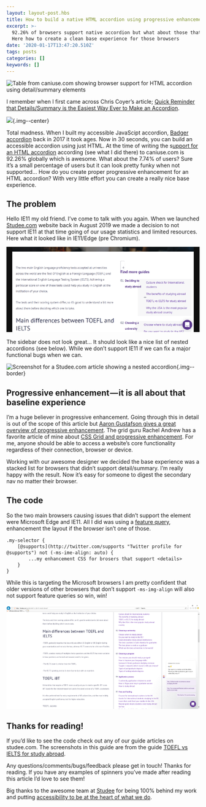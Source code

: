 ```yaml
---
layout: layout-post.hbs
title: How to build a native HTML accordion using progressive enhancement
excerpt: >-
  92.26% of browsers support native accordion but what about those that don’t?
  Here how to create a clean base experience for those browsers
date: '2020-01-17T13:47:20.510Z'
tags: posts
categories: []
keywords: []
---
```


![Table from caniuse.com showing browser support for HTML accordion using detail/summary elements](https://cdn-images-1.medium.com/max/800/1*9-lSOGZwQSgs2MuODLSyPA.png)

I remember when I first came across Chris Coyer’s article; [Quick Reminder that Details/Summary is the Easiest Way Ever to Make an Accordion](https://css-tricks.com/quick-reminder-that-details-summary-is-the-easiest-way-ever-to-make-an-accordion/).

![](/assets/img/0____GOAkZC1CyCvWxJL.gif){.img--center}

Total madness. When I built my accessible JavaScipt accordion, [Badger accordion](https://github.com/stuartjnelson/badger-accordion) back in 2017 it took ages. Now in 30 seconds, you can build an accessible accordion using just HTML. At the time of writing the s[upport for an HTML accordion](https://caniuse.com/#feat=details) according (see what I did there) to caniuse.com is 92.26% globally which is awesome. What about the 7.74% of users? Sure it’s a small percentage of users but it can look pretty funky when not supported… How do you create proper progressive enhancement for an HTML accordion? With very little effort you can create a really nice base experience.

## The problem

Hello IE11 my old friend. I’ve come to talk with you again. When we launched [Studee.com](https://studee.com/) website back in August 2019 we made a decision to not support IE11 at that time going of our usage statistics and limited resources. Here what it looked like in IE11/Edge (pre Chromium).

![](/assets/img/1__jIAGnb0OjWxjgXBaxO2nCg.png)

The sidebar does not look great… It should look like a nice list of nested accordions (see below). While we don’t support IE11 if we can fix a major functional bugs when we can.

![Screenshot for a Studee.com article showing a nested accordion](https://cdn-images-1.medium.com/max/800/1*bgKgeWx91OWJt1DyqP79mQ.png){.img--border}

## Progressive enhancement — it is all about that baseline experience

I’m a huge believer in progressive enhancement. Going through this in detail is out of the scope of this article but [Aaron Gustafson gives a great overview of progressive enhancement](https://alistapart.com/article/understandingprogressiveenhancement/). The grid guru Rachel Andrew has a favorite article of mine about [CSS Grid and progressive enhancement](https://rachelandrew.co.uk/archives/2017/07/04/is-it-really-safe-to-start-using-css-grid-layout/). For me, anyone should be able to access a website’s core functionality regardless of their connection, browser or device.

Working with our awesome designer we decided the base experience was a stacked list for browsers that didn’t support detail/summary. I’m really happy with the result. Now it’s easy for someone to digest the secondary nav no matter their browser.

## The code

So the two main browsers causing issues that didn’t support the element were Microsoft Edge and IE11. All I did was using a [feature query](https://css-tricks.com/how-supports-works/), enhancement the layout if the browser isn’t one of those.

```
.my-selector {
    [@supports](http://twitter.com/supports "Twitter profile for @supports") not (-ms-ime-align: auto) {
        ...my enhancement CSS for brosers that support <details>
    }
}
```

While this is targeting the Microsoft browsers I am pretty confident that older versions of other browsers that don’t support `-ms-img-align` will also not support feature queries so win, win!

![](/assets/img/1__0__RnKRUybfJU3ow8HPsYTA.png)

## Thanks for reading!

If you’d like to see the code check out any of our guide articles on studee.com. The screenshots in this guide are from the guide [TOEFL vs IELTS for study abroad](https://studee.com/guides/toefl-vs-ielts-for-study-abroad/).

Any questions/comments/bugs/feedback please get in touch! Thanks for reading. If you have any examples of spinners you’ve made after reading this article I’d love to see them!

Big thanks to the awesome team at [Studee](https://studee.com/) for being 100% behind my work and putting [accessibility to be at the heart of what we do](https://studee.com/giving-back/accessibility/).
